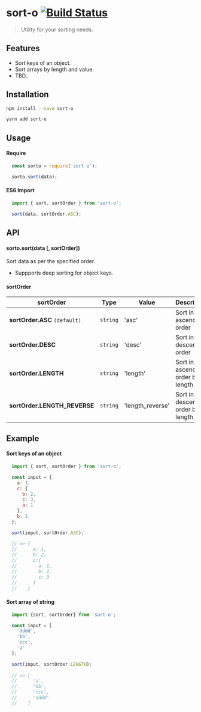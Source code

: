 # sort-o [![Build Status](https://travis-ci.org/pratishshr/sort-o.svg?branch=master)](https://travis-ci.org/pratishshr/sort-o)

> Utility for your sorting needs.



## Features
- Sort keys of an object.
- Sort arrays by length and value.
- TBD..

## Installation

```bash
npm install --save sort-o
```

```bash
yarn add sort-o
```

## Usage

#### Require 

```js
  const sorto = require('sort-o');

  sorto.sort(data);
```

#### ES6 Import

```js
  import { sort, sortOrder } from 'sort-o';

  sort(data, sortOrder.ASC);
```

## API

#### sorto.sort(data [, sortOrder])
Sort data as per the specified order.
 - Suppports deep sorting for object keys.

#### sortOrder
| sortOrder | Type | Value | Description |
|-----------------|----------|----------|--------------------------------------------|
| **sortOrder.ASC** `(default)` | `string` | 'asc' | Sort in ascending order |
| **sortOrder.DESC** | `string` | 'desc' | Sort in descending order |
| **sortOrder.LENGTH** | `string` | 'length' | Sort in ascending order by length |
| **sortOrder.LENGTH_REVERSE** | `string` | 'length_reverse' | Sort in descending order by length |

## Example

#### Sort keys of an object
```js
  import { sort, sortOrder } from 'sort-o';

  const input = {
    a: 1,
    c: {
      b: 2,
      c: 3,
      a: 1
    },
    b: 2
  };

  sort(input, sortOrder.ASC);

  // => {
  //      a: 1,
  //      b: 2, 
  //      c:{
  //        a: 1,
  //        b: 2,
  //        c: 3
  //      }
  //    }
```

#### Sort array of string
```js
  import {sort, sortOrder} from 'sort-o';

  const input = [
    'dddd',
    'bb',
    'ccc',
    'a'
  ];

  sort(input, sortOrder.LENGTH);
  
  // => [
  //      'a',
  //      'bb',
  //      'ccc',
  //      'dddd'
  //    ]
```
